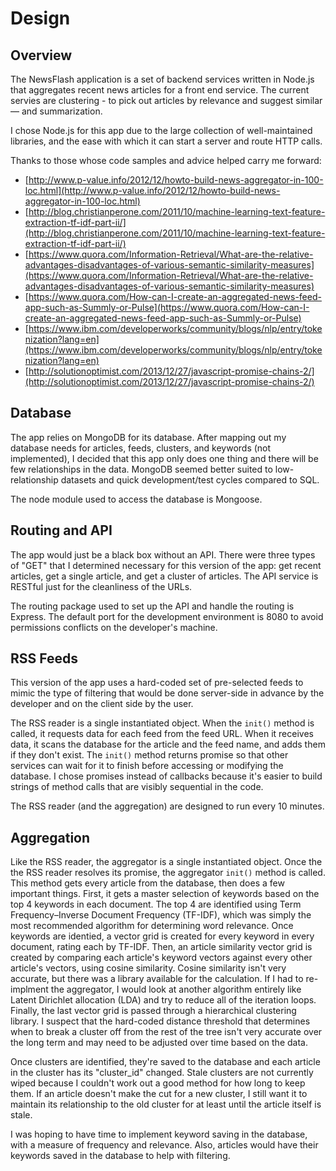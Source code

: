 # Design

## Overview

The NewsFlash application is a set of backend services written in Node.js that aggregates recent news articles for a front end service. The current servies are clustering - to pick out articles by relevance and suggest similar — and summarization.

I chose Node.js for this app due to the large collection of well-maintained libraries, and the ease with which it can start a server and route HTTP calls.

Thanks to those whose code samples and advice helped carry me forward:
- [http://www.p-value.info/2012/12/howto-build-news-aggregator-in-100-loc.html](http://www.p-value.info/2012/12/howto-build-news-aggregator-in-100-loc.html)
- [http://blog.christianperone.com/2011/10/machine-learning-text-feature-extraction-tf-idf-part-ii/](http://blog.christianperone.com/2011/10/machine-learning-text-feature-extraction-tf-idf-part-ii/)
- [https://www.quora.com/Information-Retrieval/What-are-the-relative-advantages-disadvantages-of-various-semantic-similarity-measures](https://www.quora.com/Information-Retrieval/What-are-the-relative-advantages-disadvantages-of-various-semantic-similarity-measures)
- [https://www.quora.com/How-can-I-create-an-aggregated-news-feed-app-such-as-Summly-or-Pulse](https://www.quora.com/How-can-I-create-an-aggregated-news-feed-app-such-as-Summly-or-Pulse)
- [https://www.ibm.com/developerworks/community/blogs/nlp/entry/tokenization?lang=en](https://www.ibm.com/developerworks/community/blogs/nlp/entry/tokenization?lang=en)
- [http://solutionoptimist.com/2013/12/27/javascript-promise-chains-2/](http://solutionoptimist.com/2013/12/27/javascript-promise-chains-2/)

## Database

The app relies on MongoDB for its database. After mapping out my database needs for articles, feeds, clusters, and keywords (not implemented), I decided that this app only does one thing and there will be few relationships in the data. MongoDB seemed better suited to low-relationship datasets and quick development/test cycles compared to SQL.

The node module used to access the database is Mongoose.

## Routing and API

The app would just be a black box without an API. There were three types of "GET" that I determined necessary for this version of the app: get recent articles, get a single article, and get a cluster of articles. The API service is RESTful just for the cleanliness of the URLs.

The routing package used to set up the API and handle the routing is Express. The default port for the development environment is 8080 to avoid permissions conflicts on the developer's machine.

## RSS Feeds

This version of the app uses a hard-coded set of pre-selected feeds to mimic the type of filtering that would be done server-side in advance by the developer and on the client side by the user.

The RSS reader is a single instantiated object. When the `init()` method is called, it requests data for each feed from the feed URL. When it receives data, it scans the database for the article and the feed name, and adds them if they don't exist. The `init()` method returns promise so that other services can wait for it to finish before accessing or modifying the database. I chose promises instead of callbacks because it's easier to build strings of method calls that are visibly sequential in the code.

The RSS reader (and the aggregation) are designed to run every 10 minutes.

## Aggregation

Like the RSS reader, the aggregator is a single instantiated object. Once the the RSS reader resolves its promise, the aggregator `init()` method is called. This method gets every article from the database, then does a few important things. First, it gets a master selection of keywords based on the top 4 keywords in each document. The top 4 are identified using Term Frequency–Inverse Document Frequency (TF-IDF), which was simply the most recommended algorithm for determining word relevance. Once keywords are identied, a vector grid is created for every keyword in every document, rating each by TF-IDF. Then, an article similarity vector grid is created by comparing each article's keyword vectors against every other article's vectors, using cosine similarity. Cosine similarity isn't very accurate, but there was a library available for the calculation. If I had to re-implment the aggregator, I would look at another algorithm entirely like Latent Dirichlet allocation (LDA) and try to reduce all of the iteration loops. Finally, the last vector grid is passed through a hierarchical clustering library. I suspect that the hard-coded distance threshold that determines when to break a cluster off from the rest of the tree isn't very accurate over the long term and may need to be adjusted over time based on the data.

Once clusters are identified, they're saved to the database and each article in the cluster has its "cluster_id" changed. Stale clusters are not currently wiped because I couldn't work out a good method for how long to keep them. If an article doesn't make the cut for a new cluster, I still want it to maintain its relationship to the old cluster for at least until the article itself is stale.

I was hoping to have time to implement keyword saving in the database, with a measure of frequency and relevance. Also, articles would have their keywords saved in the database to help with filtering.

